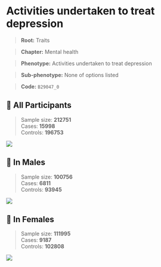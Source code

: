 # Activities undertaken to treat depression
> **Root:** Traits  

> **Chapter:** Mental health  

> **Phenotype:** Activities undertaken to treat depression  

> **Sub-phenotype:** None of options listed  

> **Code:** `B29047_0`

## 🧪 All Participants  
> Sample size: **212751**  
> Cases: **15998**  
> Controls: **196753**
<img src="/Traits/Figures/ALL/B29047_0.png"/>
<CsvTable src="/Traits/Data/ALL/LG_B29047_0.csv" label="🔍 View full results" />

## 👨 In Males  
> Sample size: **100756**  
> Cases: **6811**  
> Controls: **93945**
<img src="/Traits/Figures/Male/B29047_0.png"/>
<CsvTable src="/Traits/Data/Male/LG_B29047_0.csv" label="🔍 View full results" />

## 👩 In Females  
> Sample size: **111995**  
> Cases: **9187**  
> Controls: **102808**
<img src="/Traits/Figures/Female/B29047_0.png"/>
<CsvTable src="/Traits/Data/Female/LG_B29047_0.csv" label="🔍 View full results" />
